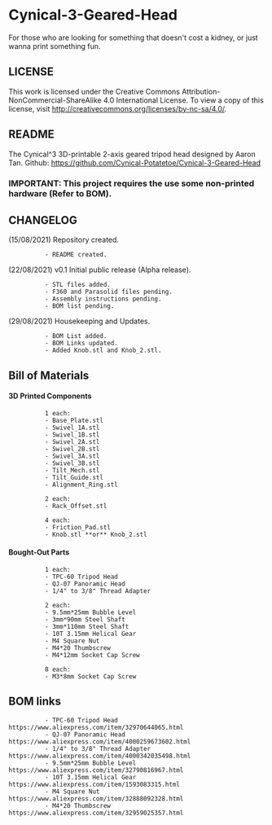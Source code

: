 # Cynical-3-Geared-Head
For those who are looking for something that doesn't cost a kidney, or just wanna print something fun.

## LICENSE
This work is licensed under the Creative Commons Attribution-NonCommercial-ShareAlike 4.0 International License. To view a copy of this license, visit http://creativecommons.org/licenses/by-nc-sa/4.0/.

## README
The Cynical^3 3D-printable 2-axis geared tripod head designed by Aaron Tan. Github: https://github.com/Cynical-Potatetoe/Cynical-3-Geared-Head

### IMPORTANT: This project requires the use some non-printed hardware (Refer to BOM).

## CHANGELOG
(15/08/2021)  Repository created.

              - README created.

(22/08/2021)  v0.1 Initial public release (Alpha release).
              
              - STL files added.
              - F360 and Parasolid files pending.
              - Assembly instructions pending.
              - BOM list pending.
              
(29/08/2021)  Housekeeping and Updates.

              - BOM List added.
              - BOM Links updated.
              - Added Knob.stl and Knob_2.stl.

## Bill of Materials
#### 3D Printed Components

              1 each:
              - Base_Plate.stl
              - Swivel_1A.stl
              - Swivel_1B.stl
              - Swivel_2A.stl
              - Swivel_2B.stl
              - Swivel_3A.stl
              - Swivel_3B.stl
              - Tilt_Mech.stl
              - Tilt_Guide.stl
              - Alignment_Ring.stl
              
              2 each:
              - Rack_Offset.stl
              
              4 each:
              - Friction_Pad.stl
              - Knob.stl **or** Knob_2.stl
              
#### Bought-Out Parts

              1 each:
              - TPC-60 Tripod Head
              - QJ-07 Panoramic Head
              - 1/4" to 3/8" Thread Adapter 
              
              2 each:
              - 9.5mm*25mm Bubble Level
              - 3mm*90mm Steel Shaft
              - 3mm*110mm Steel Shaft
              - 10T 3.15mm Helical Gear
              - M4 Square Nut
              - M4*20 Thumbscrew
              - M4*12mm Socket Cap Screw
              
              8 each:
              - M3*8mm Socket Cap Screw


## BOM links

              - TPC-60 Tripod Head            https://www.aliexpress.com/item/32970644065.html
              - QJ-07 Panoramic Head          https://www.aliexpress.com/item/4000259673602.html
              - 1/4" to 3/8" Thread Adapter   https://www.aliexpress.com/item/4000342035498.html
              - 9.5mm*25mm Bubble Level       https://www.aliexpress.com/item/32790816967.html
              - 10T 3.15mm Helical Gear       https://www.aliexpress.com/item/1593083315.html
              - M4 Square Nut                 https://www.aliexpress.com/item/32888092328.html
              - M4*20 Thumbscrew              https://www.aliexpress.com/item/32959025357.html
         
